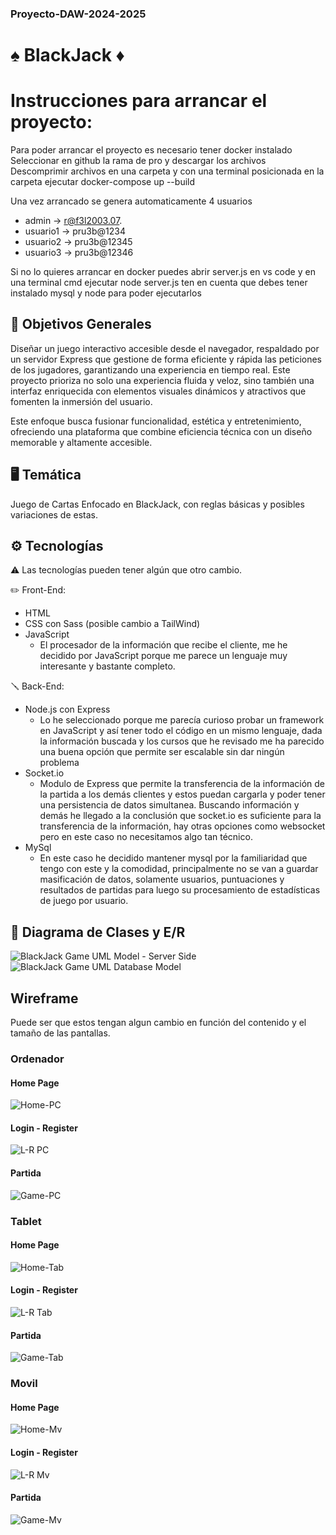 ### Proyecto-DAW-2024-2025
# ♠️ BlackJack ♦️
# Instrucciones para arrancar el proyecto:
Para poder arrancar el proyecto es necesario tener docker instalado
Seleccionar en github la rama de pro y descargar los archivos
Descomprimir archivos en una carpeta y con una terminal posicionada en la carpeta ejecutar
docker-compose up --build

Una vez arrancado se genera automaticamente 4 usuarios 
- admin → r@f3l2003.07.
- usuario1 → pru3b@1234 
- usuario2 → pru3b@12345  
- usuario3 →  pru3b@12346

Si no lo quieres arrancar en docker puedes abrir server.js en vs code y en una terminal cmd ejecutar
node server.js 
ten en cuenta que debes tener instalado mysql y node para poder ejecutarlos


## 📜 Objetivos Generales
Diseñar un juego interactivo accesible desde el navegador, respaldado por un servidor Express que gestione de forma eficiente y rápida las peticiones de los jugadores,
garantizando una experiencia en tiempo real. Este proyecto prioriza no solo una experiencia fluida y veloz, sino también una interfaz enriquecida con elementos visuales dinámicos y atractivos que fomenten la inmersión del usuario.

Este enfoque busca fusionar funcionalidad, estética y entretenimiento, ofreciendo una plataforma que combine eficiencia técnica con un diseño memorable y altamente accesible.

## 🖥️ Temática

  Juego de Cartas Enfocado en BlackJack, con reglas básicas y posibles variaciones de estas.

## ⚙️ Tecnologías

 ⚠️ Las tecnologías pueden tener algún que otro cambio.

  ✏️ Front-End:

 - HTML
 - CSS con Sass (posible cambio a TailWind)
 - JavaScript
	- El procesador de la información que recibe el cliente, me he decidido por JavaScript porque me parece un lenguaje muy interesante y bastante completo.
      
  🪛 Back-End:
 - Node.js con Express
	 - Lo he seleccionado porque me parecía curioso probar un framework en JavaScript y así tener todo el código en un mismo lenguaje, dada la información buscada y los cursos que he revisado me ha parecido una buena opción que permite ser escalable sin dar ningún problema
  - Socket.io
	   - Modulo de Express que permite la transferencia de la información de la partida a los demás clientes y estos puedan cargarla y poder tener una persistencia de datos simultanea.
        Buscando información y demás he llegado a la conclusión que socket.io es suficiente para la transferencia de la información, hay otras opciones como websocket pero en este caso no necesitamos algo tan técnico.
   - MySql
	    - En este caso he decidido mantener mysql por la familiaridad que tengo con este y la comodidad,
        principalmente no se van a guardar masificación de datos, solamente usuarios, puntuaciones y resultados de partidas para luego su procesamiento de estadísticas de juego por usuario.

## 🔧 Diagrama de Clases y E/R
![BlackJack Game UML Model - Server Side](https://github.com/user-attachments/assets/d500a3a7-31a7-4177-a277-74ff05e3f2d5)
![BlackJack Game UML Database Model](https://github.com/user-attachments/assets/a717175f-31ae-479e-b6de-ec7979f90dfc)


## Wireframe
  Puede ser que estos tengan algun cambio en función del contenido y el tamaño de las pantallas.
  ### Ordenador
   #### Home Page
   
   ![Home-PC](https://github.com/user-attachments/assets/b0dedf66-1e77-4ec2-8760-c3160016f867)
   #### Login - Register
   ![L-R PC](https://github.com/user-attachments/assets/e4493d65-8075-41ec-9f0f-c122fe7ba54f)
   #### Partida
   ![Game-PC](https://github.com/user-attachments/assets/fee866b2-5296-4ec2-858e-3185c7c59dc3)

  ### Tablet
   #### Home Page
   ![Home-Tab](https://github.com/user-attachments/assets/4044c21f-dc93-4dfb-afec-40d05022b1db)
   #### Login - Register
   ![L-R Tab](https://github.com/user-attachments/assets/13919b83-e55b-47d5-84c1-871eebc5b2b5)
   #### Partida
   ![Game-Tab](https://github.com/user-attachments/assets/b7f9ce4e-fa13-4a5a-b0db-503624243786)

  ### Movil
   #### Home Page
   ![Home-Mv](https://github.com/user-attachments/assets/44445015-ff0b-46cf-9d82-941e922fddc5)
   #### Login - Register
   ![L-R Mv](https://github.com/user-attachments/assets/0a929d19-1d31-41b3-ada3-178cdcce35ce)
   #### Partida
   ![Game-Mv](https://github.com/user-attachments/assets/4c907326-fca5-428e-8a57-45f2c2805cfa)
